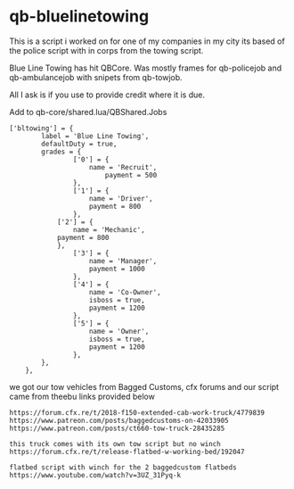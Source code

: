 # qb-bluelinetowing
This is a script i worked on for one of my companies in my city its based of the police script with in corps from the towing script.


Blue Line Towing has hit QBCore.
Was mostly frames for qb-policejob and qb-ambulancejob with snipets from qb-towjob.

All I ask is if you use to provide credit where it is due.




Add to qb-core/shared.lua/QBShared.Jobs

	['bltowing'] = {
        	label = 'Blue Line Towing',
        	defaultDuty = true,
        	grades = {
            		['0'] = {
                	    name = 'Recruit',
                            payment = 500
            		},
            		['1'] = {
                	    name = 'Driver',
                	    payment = 800
            		},
	    		['2'] = {
	        	    name = 'Mechanic',
		 	    payment = 800
	    		},
            		['3'] = {
                	    name = 'Manager',
                	    payment = 1000
            		},
            		['4'] = {
                	    name = 'Co-Owner',
                	    isboss = true,
                	    payment = 1200
            		},
            		['5'] = {
                	    name = 'Owner',
                	    isboss = true,
                	    payment = 1200
            		},
        	},
    	},
    
    
we got our tow vehicles from Bagged Customs, cfx forums and our script came from theebu
links provided below
    
    https://forum.cfx.re/t/2018-f150-extended-cab-work-truck/4779839
    https://www.patreon.com/posts/baggedcustoms-on-42033905
    https://www.patreon.com/posts/ct660-tow-truck-28435285
    
    this truck comes with its own tow script but no winch
    https://forum.cfx.re/t/release-flatbed-w-working-bed/192047
    
    flatbed script with winch for the 2 baggedcustom flatbeds
    https://www.youtube.com/watch?v=3UZ_31Pyq-k
    
    
